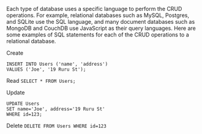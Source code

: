 Each type of database uses a specific language to perform the CRUD operations. For example, relational databases such as MySQL, Postgres, and SQLite use the SQL language, and many document databases such as MongoDB and CouchDB use JavaScript as their query languages. Here are some examples of SQL statements for each of the CRUD operations to a relational database.

Create
```
INSERT INTO Users ('name', 'address')
VALUES ('Joe', '19 Ruru St');
```

Read
`SELECT * FROM Users;`

Update
```
UPDATE Users
SET name='Joe', address='19 Ruru St'
WHERE id=123;
```

Delete
`DELETE FROM Users WHERE id=123`

